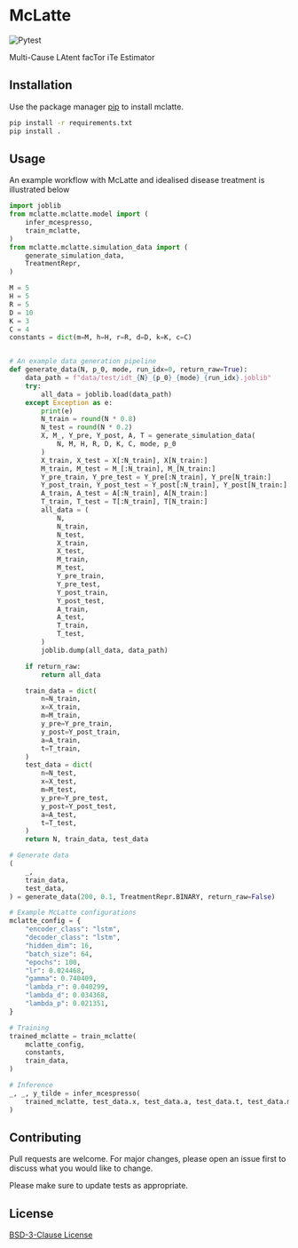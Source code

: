 # McLatte
![Pytest](https://github.com/Jason-Y-Z/McLatte/actions/workflows/python-package.yml/badge.svg)

Multi-Cause LAtent facTor iTe Estimator

## Installation

Use the package manager [pip](https://pip.pypa.io/en/stable/) to install mclatte.

```bash
pip install -r requirements.txt
pip install .
```

## Usage

An example workflow with McLatte and idealised disease treatment is illustrated below

```python
import joblib
from mclatte.mclatte.model import (
    infer_mcespresso,
    train_mclatte,
)
from mclatte.mclatte.simulation_data import (
    generate_simulation_data, 
    TreatmentRepr,
)

M = 5
H = 5
R = 5
D = 10
K = 3
C = 4
constants = dict(m=M, h=H, r=R, d=D, k=K, c=C)


# An example data generation pipeline
def generate_data(N, p_0, mode, run_idx=0, return_raw=True):
    data_path = f"data/test/idt_{N}_{p_0}_{mode}_{run_idx}.joblib"
    try:
        all_data = joblib.load(data_path)
    except Exception as e:
        print(e)
        N_train = round(N * 0.8)
        N_test = round(N * 0.2)
        X, M_, Y_pre, Y_post, A, T = generate_simulation_data(
            N, M, H, R, D, K, C, mode, p_0
        )
        X_train, X_test = X[:N_train], X[N_train:]
        M_train, M_test = M_[:N_train], M_[N_train:]
        Y_pre_train, Y_pre_test = Y_pre[:N_train], Y_pre[N_train:]
        Y_post_train, Y_post_test = Y_post[:N_train], Y_post[N_train:]
        A_train, A_test = A[:N_train], A[N_train:]
        T_train, T_test = T[:N_train], T[N_train:]
        all_data = (
            N,
            N_train,
            N_test,
            X_train,
            X_test,
            M_train,
            M_test,
            Y_pre_train,
            Y_pre_test,
            Y_post_train,
            Y_post_test,
            A_train,
            A_test,
            T_train,
            T_test,
        )
        joblib.dump(all_data, data_path)

    if return_raw:
        return all_data

    train_data = dict(
        n=N_train,
        x=X_train,
        m=M_train,
        y_pre=Y_pre_train,
        y_post=Y_post_train,
        a=A_train,
        t=T_train,
    )
    test_data = dict(
        n=N_test,
        x=X_test,
        m=M_test,
        y_pre=Y_pre_test,
        y_post=Y_post_test,
        a=A_test,
        t=T_test,
    )
    return N, train_data, test_data

# Generate data
(
    _,
    train_data,
    test_data,
) = generate_data(200, 0.1, TreatmentRepr.BINARY, return_raw=False)

# Example McLatte configurations
mclatte_config = {
    "encoder_class": "lstm",
    "decoder_class": "lstm",
    "hidden_dim": 16,
    "batch_size": 64,
    "epochs": 100,
    "lr": 0.024468,
    "gamma": 0.740409,
    "lambda_r": 0.040299,
    "lambda_d": 0.034368,
    "lambda_p": 0.021351,
}

# Training
trained_mclatte = train_mclatte(
    mclatte_config,
    constants,
    train_data,
)

# Inference
_, _, y_tilde = infer_mcespresso(
    trained_mclatte, test_data.x, test_data.a, test_data.t, test_data.m
)
```

## Contributing
Pull requests are welcome. For major changes, please open an issue first to discuss what you would like to change.

Please make sure to update tests as appropriate.

## License
[BSD-3-Clause License](https://github.com/Jason-Y-Z/McLatte/blob/main/LICENSE)